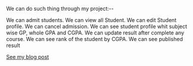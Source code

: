 We can do such thing through my project:--

We can admit students.
We can view all Student.
We can edit Student profile.
We can cancel admission.
We can see student profile whit subject wise GP, whole  GPA and CGPA.
We can update result after complete any course.
We can see rank of the student by CGPA.
We can see published result


[See my blog post](https://mahmudul7959.blogspot.com/2018/06/project-on-student-profile-with-all.html)
